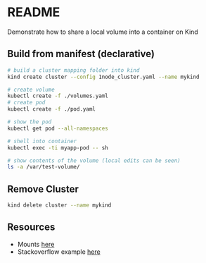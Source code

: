 # README

Demonstrate how to share a local volume into a container on Kind

## Build from manifest (declarative)

```sh
# build a cluster mapping folder into kind
kind create cluster --config 1node_cluster.yaml --name mykind
```

```sh
# create volume
kubectl create -f ./volumes.yaml   
# create pod
kubectl create -f ./pod.yaml  

# show the pod
kubectl get pod --all-namespaces  

# shell into container
kubectl exec -ti myapp-pod -- sh   

# show contents of the volume (local edits can be seen)
ls -a /var/test-volume/
```

## Remove Cluster

```sh
kind delete cluster --name mykind 
```

## Resources

* Mounts [here](https://kind.sigs.k8s.io/docs/user/configuration/#extra-mounts)
* Stackoverflow example [here](https://stackoverflow.com/questions/62694361/how-to-reference-a-local-volume-in-kind-kubernetes-in-docker)
